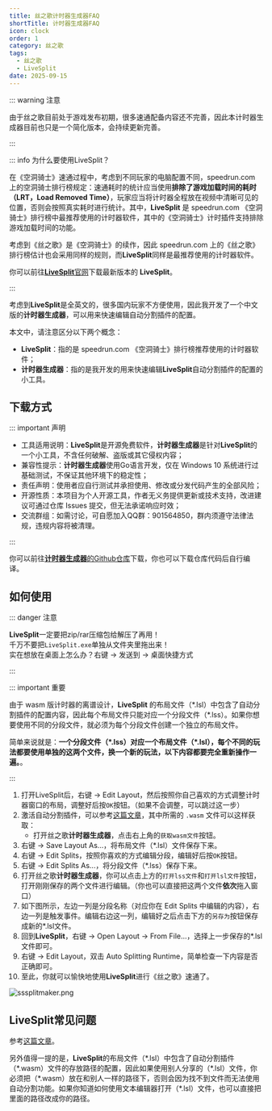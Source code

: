 ```yaml
---
title: 丝之歌计时器生成器FAQ
shortTitle: 计时器生成器FAQ
icon: clock
order: 1
category: 丝之歌
tags:
  - 丝之歌
  - LiveSplit
date: 2025-09-15
---
```


::: warning 注意

由于丝之歌目前处于游戏发布初期，很多速通配备内容还不完善，因此本计时器生成器目前也只是一个简化版本，会持续更新完善。

:::

<!-- more -->

::: info 为什么要使用LiveSplit？

在《空洞骑士》速通过程中，考虑到不同玩家的电脑配置不同，speedrun.com 上的空洞骑士排行榜规定：速通耗时的统计应当使用**排除了游戏加载时间的耗时（LRT，Load Removed Time）**，玩家应当将计时器全程放在视频中清晰可见的位置，否则会按照真实耗时进行统计。其中，**LiveSplit** 是 speedrun.com 《空洞骑士》排行榜中最推荐使用的计时器软件，其中的《空洞骑士》计时插件支持排除游戏加载时间的功能。

考虑到《丝之歌》是《空洞骑士》的续作，因此 speedrun.com 上的《丝之歌》排行榜估计也会采用同样的规则，而**LiveSplit**同样是最推荐使用的计时器软件。

你可以前往[**LiveSplit**官网](https://livesplit.org/downloads/)下载最新版本的 **LiveSplit**。

:::

考虑到**LiveSplit**是全英文的，很多国内玩家不方便使用，因此我开发了一个中文版的**计时器生成器**，可以用来快速编辑自动分割插件的配置。

本文中，请注意区分以下两个概念：

- **LiveSplit**：指的是 speedrun.com 《空洞骑士》排行榜推荐使用的计时器软件；
- **计时器生成器**：指的是我开发的用来快速编辑**LiveSplit**自动分割插件的配置的小工具。

## 下载方式

::: important 声明

- 工具适用说明：**LiveSplit**是开源免费软件，**计时器生成器**是针对**LiveSplit**的一个小工具，不含任何破解、盗版或其它侵权内容；
- 兼容性提示：**计时器生成器**使用Go语言开发，仅在 Windows 10 系统进行过基础测试，不保证其他环境下的稳定性；
- 责任声明：使用者应自行测试并承担使用、修改或分发代码产生的全部风险；
- 开源性质：本项目为个人开源工具，作者无义务提供更新或技术支持，改进建议可通过仓库 Issues 提交，但无法承诺响应时效；
- 交流群组：如需讨论，可自愿加入QQ群：901564850，群内须遵守法律法规，违规内容将被清理。

:::

你可以前往[**计时器生成器**的Github仓库](https://github.com/CuteReimu/sssplitmaker)下载，你也可以下载仓库代码后自行编译。

## 如何使用

::: danger 注意

**LiveSplit**一定要把zip/rar压缩包给解压了再用！\
千万不要把`LiveSplit.exe`单独从文件夹里拖出来！\
实在想放在桌面上怎么办？右键 &rarr; 发送到 &rarr; 桌面快捷方式

:::

::: important 重要

由于 wasm 版计时器的离谱设计，**LiveSplit** 的布局文件（\*.lsl）中包含了自动分割插件的配置内容，因此每个布局文件只能对应一个分段文件（\*.lss）。如果你想要使用不同的分段文件，就必须为每个分段文件创建一个独立的布局文件。

简单来说就是：**一个分段文件（*.lss）对应一个布局文件（\*.lsl），每个不同的玩法都要使用单独的这两个文件，换一个新的玩法，以下内容都要完全重新操作一遍。**。

:::

1. 打开LiveSplit后，右键 &rarr; Edit Layout，然后按照你自己喜欢的方式调整计时器窗口的布局，调整好后按`OK`按钮。（如果不会调整，可以跳过这一步）
2. 激活自动分割插件，可以参考[这篇文章](../hollowknight/wasm.md)，其中所需的 `.wasm` 文件可以这样获取：
   - 打开丝之歌**计时器生成器**，点击右上角的`获取wasm文件`按钮。
3. 右键 &rarr; Save Layout As...，将布局文件（\*.lsl）文件保存下来。
4. 右键 &rarr; Edit Splits，按照你喜欢的方式编辑分段，编辑好后按`OK`按钮。
5. 右键 &rarr; Edit Splits As...，将分段文件（*.lss）保存下来。
6. 打开丝之歌**计时器生成器**，你可以点击上方的`打开lss文件`和`打开lsl文件`按钮，打开刚刚保存的两个文件进行编辑。（你也可以直接把这两个文件**依次**拖入窗口）
7. 如下图所示，左边一列是分段名称（对应你在 Edit Splits 中编辑的内容），右边一列是触发事件。编辑右边这一列，编辑好之后点击下方的`另存为`按钮保存成新的*.lsl文件。
8. 回到**LiveSplit**，右键 &rarr; Open Layout &rarr; From File...，选择上一步保存的*.lsl文件即可。
9. 右键 &rarr; Edit Layout，双击 Auto Splitting Runtime，简单检查一下内容是否正确即可。
10. 至此，你就可以愉快地使用**LiveSplit**进行《丝之歌》速通了。

![sssplitmaker.png](/hollow-knight/sssplitmaker.png)

## LiveSplit常见问题

参考[这篇文章](../hollowknight/hksplitmaker-faq.md#livesplit常见问题)。

另外值得一提的是，**LiveSplit**的布局文件（\*.lsl）中包含了自动分割插件（\*.wasm）文件的存放路径的配置，因此如果使用别人分享的（\*.lsl）文件，你必须把（\*.wasm）放在和别人一样的路径下，否则会因为找不到文件而无法使用自动分割功能。如果你知道如何使用文本编辑器打开（\*.lsl）文件，也可以直接把里面的路径改成你的路径。